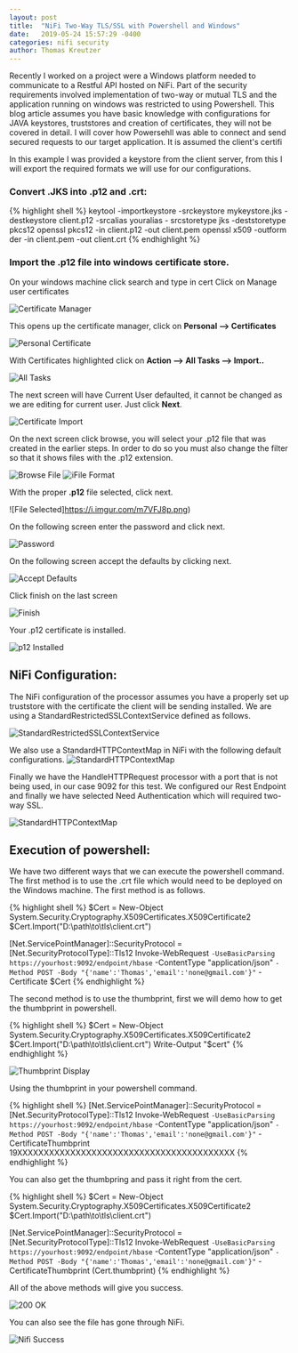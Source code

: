 ```yaml
---
layout: post
title:  "NiFi Two-Way TLS/SSL with Powershell and Windows"
date:   2019-05-24 15:57:29 -0400
categories: nifi security
author: Thomas Kreutzer
---
```

Recently I worked on a project were a Windows platform needed to communicate to a Restful API hosted on NiFi. Part of the security requirements involved implementation of two-way or mutual TLS and the application running on windows was restricted to using Powershell. This blog article assumes you have basic knowledge with configurations for JAVA keystores, truststores and creation of certificates, they will not be covered in detail. I will cover how Powersehll was able to connect and send secured requests to our target application. It is assumed the client's certifi

In this example I was provided a keystore from the client server, from this I will export the required formats we will use for our configurations. 

### Convert .JKS into .p12 and .crt:

{% highlight shell %}
keytool -importkeystore -srckeystore mykeystore.jks -destkeystore client.p12 -srcalias youralias -
srcstoretype jks -deststoretype pkcs12
openssl pkcs12 -in client.p12 -out client.pem
openssl x509 -outform der -in client.pem -out client.crt
{% endhighlight %}

### Import the .p12 file into windows certificate store. 
On your windows machine click search and type in cert
Click on Manage user certificates

![Certificate Manager](https://i.imgur.com/5fhbtrY.png)

This opens up the certificate manager, click on **Personal --> Certificates**

![Personal Certificate](https://i.imgur.com/A4OGXx9.png)

With Certificates highlighted click on **Action --> All Tasks --> Import..**

![All Tasks](https://i.imgur.com/JBi9bJr.png)

The next screen will have Current User defaulted, it cannot be changed as we are editing for current user. Just click **Next**.

![Certificate Import](https://i.imgur.com/iquzNhZ.png)

On the next screen click browse, you will select your .p12 file that was created in the earlier steps. In order to do so you must also change the filter so that it shows files with the .p12 extension. 

![Browse File](https://i.imgur.com/LExId7X.png)
![iFile Format](https://i.imgur.com/VMEqOOv.png)

With the proper **.p12** file selected, click next. 

![File Selected]https://i.imgur.com/m7VFJ8p.png)

On the following screen enter the password and click next.

![Password](https://i.imgur.com/I2l3Y6t.png)

On the following screen accept the defaults by clicking next.

![Accept Defaults](https://i.imgur.com/3rpAouG.png)


Click finish on the last screen

![Finish](https://i.imgur.com/vJkS9jd.png)


Your .p12 certificate is installed. 

![p12 Installed](https://i.imgur.com/tj0rZyA.png)



## NiFi Configuration:
The NiFi configuration of the processor assumes you have a properly set up truststore with the certificate the client will be sending installed. We are using a StandardRestrictedSSLContextService defined as follows. 

![StandardRestrictedSSLContextService](https://i.imgur.com/WFinG4G.png)


We also use a StandardHTTPContextMap in NiFi with the following default configurations. 
![StandardHTTPContextMap](https://i.imgur.com/4BzkVwd.png)

Finally we have the HandleHTTPRequest processor with a port that is not being used, in our case 9092 for this test. We configured our Rest Endpoint and finally we have selected Need Authentication which will required two-way SSL. 

![StandardHTTPContextMap](https://i.imgur.com/ZikLem0.png)


## Execution of powershell:
We have two different ways that we can execute the powershell command. The first method is to use the .crt file which would need to be deployed on the Windows machine. The first method is as follows. 

{% highlight shell %}
$Cert = New-Object System.Security.Cryptography.X509Certificates.X509Certificate2
$Cert.Import("D:\path\to\tls\client.crt")

[Net.ServicePointManager]::SecurityProtocol = [Net.SecurityProtocolType]::Tls12
Invoke-WebRequest `
  -UseBasicParsing https://yourhost:9092/endpoint/hbase `
  -ContentType "application/json" `
  -Method POST -Body "{'name':'Thomas','email':'none@gmail.com'}" `
  -Certificate $Cert
{% endhighlight %}

The second method is to use the thumbprint, first we will demo how to get the thumbprint in powershell. 

{% highlight shell %}
$Cert = New-Object System.Security.Cryptography.X509Certificates.X509Certificate2
$Cert.Import("D:\path\to\tls\client.crt")
Write-Output "$cert"
{% endhighlight %}


![Thumbprint Display](https://i.imgur.com/MIlrzYt.png)


Using the thumbprint in your powershell command.

{% highlight shell %}
[Net.ServicePointManager]::SecurityProtocol = [Net.SecurityProtocolType]::Tls12
Invoke-WebRequest `
  -UseBasicParsing https://yourhost:9092/endpoint/hbase `
  -ContentType "application/json" `
  -Method POST -Body "{'name':'Thomas','email':'none@gmail.com'}" `
  -CertificateThumbprint 19XXXXXXXXXXXXXXXXXXXXXXXXXXXXXXXXXXXXXXXXX
{% endhighlight %}


You can also get the thumbpring and pass it right from the cert. 

{% highlight shell %}
$Cert = New-Object System.Security.Cryptography.X509Certificates.X509Certificate2
$Cert.Import("D:\path\to\tls\client.crt")

[Net.ServicePointManager]::SecurityProtocol = [Net.SecurityProtocolType]::Tls12
Invoke-WebRequest `
  -UseBasicParsing https://yourhost:9092/endpoint/hbase `
  -ContentType "application/json" `
  -Method POST -Body "{'name':'Thomas','email':'none@gmail.com'}" `
  -CertificateThumbprint $($Cert.thumbprint)
{% endhighlight %}

All of the above methods will give you success. 

![200 OK](https://i.imgur.com/KzIzoBz.png)


You can also see the file has gone through NiFi.

![Nifi Success](https://i.imgur.com/d3hNa6L.png)


